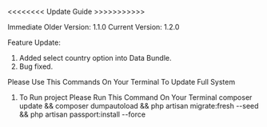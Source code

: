 <<<<<<<< Update Guide >>>>>>>>>>>

Immediate Older Version: 1.1.0
Current Version: 1.2.0

Feature Update:
1. Added select country option into Data Bundle.
2. Bug fixed.

Please Use This Commands On Your Terminal To Update Full System
1. To Run project Please Run This Command On Your Terminal
    composer update && composer dumpautoload && php artisan migrate:fresh --seed && php artisan passport:install --force
